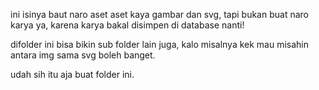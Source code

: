 ini isinya baut naro aset aset kaya gambar dan svg, tapi bukan buat naro karya ya, karena karya 
bakal disimpen di database nanti!

difolder ini bisa bikin sub folder lain juga, kalo misalnya kek mau misahin antara img sama svg boleh banget.

udah sih itu aja buat folder ini.